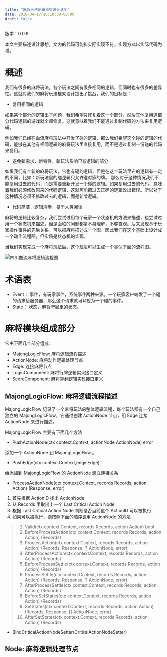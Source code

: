 ```yaml
---
title: "麻将玩法逻辑框架设计说明"
date: 2018-04-17T10:10:38+08:00
draft: false
---
```


版本：0.0.9

本文主要描述设计思想，文内的代码可能和实际实现不符，实现方式以实际代码为准。


# 概述

我们有很多的麻将玩法，各个玩法之间有很多相同的逻辑，但同时也有很多的差异性。这就对我们的麻将玩法框架设计提出了挑战，我们的目标是：

* 复用相同的逻辑

如果某个部分的逻辑出了问题，我们希望只修复着这一个部分，然后其他复用这部分代码逻辑的游戏就全部修复。这就意味着我们不能通过复制代码的方法来复用逻辑。

例如我们已经在血流麻将玩法中开发了碰的逻辑，那么我们希望这个碰的逻辑的代码，能够在其他有相同逻辑的麻将玩法里直接复用，而不是通过复制一份碰的代码来复用。

*  避免新需求，新特性，新玩法影响已有逻辑的部分

如果我们有个新的麻将玩法，它也有碰的逻辑，但是在这个玩法里它的逻辑有一定的不同，比如：新玩法里的碰逻辑只允许碰对家的牌。 那么对于这种情况我们不能复用过去的代码，而是需要重新开发一个碰的逻辑。如果复用过去的代码，意味着我们必须修改原来的代码逻辑，这就可能把过去正确的逻辑改出错误。所以对于这种情况必须不修改过去的逻辑，而是新增逻辑。

* 代码简洁，逻辑清晰，易于人类阅读

麻将的逻辑比较复杂，我们尝试过用每个玩家一个状态机的方法来描述，也尝试过用一个状态机来描述。但是面临的问题都是不易理解，不够直观。后来发现基于玩家操作事件的先后关系，可以把麻将描述成一个图，因此我们在这个基础上设计成一个动作流程图，但实质是状态机的实现。

当我们实现完成一个麻将玩法后，这个玩法可以生成一个类似下面的流程图。


![四川血流麻将逻辑流程图](/新手指南/files/四川血流.png) 


# 术语表

* Event： 事件，有玩家事件，系统事件两种来源。一个玩家客户端发了一个碰的请求给服务器，那么这个请求就可以视为一个碰的事件。
* State： 状态，麻将牌局里的状态。

# 麻将模块组成部分

它由下面几个部分组成：

* MajongLogicFlow: 麻将逻辑流程描述
* ActionNode: 麻将动作逻辑处理节点
* Edge: 连接麻将节点
* LogicComponent: 麻将行牌逻辑实现接口定义
* ScoreComponent: 麻将算翻逻辑实现接口定义

## MajongLogicFlow: 麻将逻辑流程描述 

MajongLogicFlow 记录了一个麻将玩法的整体逻辑流程，每个玩法都有一个自己独立的 MajongLogicFlow，它通过创建 ActionNode 节点，用 Edge 连接 ActionNode 来进行描述。



MajongLogicFlow 主要有下面几个方法：

* PushActionNode(ctx context.Context, actionNode ActionNode) error

添加一个 ActionNode 到 MajongLogicFlow 。


* PushEdge(ctx context.Context,edge Edge)

给添加到 MajongLogicFlow 的 ActionNode 建立连接关系

* ProcessActionNode(ctx context.Context, records Records, action Action) (Response, error)

1. 首先根据 ActionID 找出 ActionNode
2. 从 Records 里取出上一个 Last Critical Action Node
3. 根据 Last Critical Action Node 判断是否当前这个 ActionID 可以被执行
4. 如果可以被执行，则按照下面的顺序调用 ActionNode 的方法

> 1. Valid(ctx context.Context, records Records, action Action) bool
> 2. BeforeProcessAction(ctx context.Context, records Records, action Action) (Records)
> 3. ProcessAction(ctx context.Context, records Records, action Action) (Records, Response, [] ActionNode, error)
> 4. AfterProcessAction(ctx context.Context, records Records, action Action) (Records)
> 5. BeforeProcessSettle(ctx context.Context, records Records, action Action) (Records)
> 6. ProcessSettle(ctx context.Context, records Records, action Action) (Records, Response, [] ActionNode, error)
> 7. AfterProcessSettle(ctx context.Context, records Records, action Action) (Records)
> 8. BeforeSetStates(ctx context.Context, records Records, action Action) (Records)
> 9. SetStates(ctx context.Context, records Records, action Action) (Records, Response, [] ActionNode, error)
> 10. AfterSetStates(ctx context.Context, records Records, action Action) (Records)



* BindCriticalActionNodeSetter(CriticalActionNodeSetter)


## Node: 麻将逻辑处理节点
